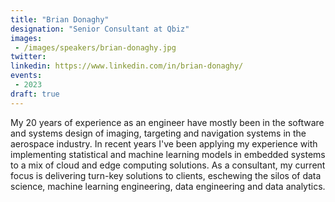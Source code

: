 ```yaml
---
title: "Brian Donaghy"
designation: "Senior Consultant at Qbiz"
images:
 - /images/speakers/brian-donaghy.jpg
twitter: 
linkedin: https://www.linkedin.com/in/brian-donaghy/
events:
 - 2023
draft: true
---
```


My 20 years of experience as an engineer have mostly been in the software and systems design of imaging, targeting and navigation systems in the aerospace industry. In recent years I've been applying my experience with implementing statistical and machine learning models in embedded systems to a mix of cloud and edge computing solutions. As a consultant, my current focus is delivering turn-key solutions to clients, eschewing the silos of data science, machine learning engineering, data engineering and data analytics. 